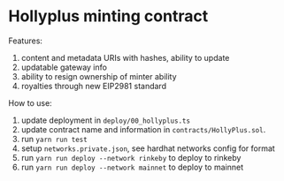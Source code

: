# Hollyplus minting contract

Features:
1. content and metadata URIs with hashes, ability to update
2. updatable gateway info
3. ability to resign ownership of minter ability
4. royalties through new EIP2981 standard

How to use:
1. update deployment in `deploy/00_hollyplus.ts`
2. update contract name and information in `contracts/HollyPlus.sol`.
3. run `yarn run test`
4. setup `networks.private.json`, see hardhat networks config for format
5. run `yarn run deploy --network rinkeby` to deploy to rinkeby
6. run `yarn run deploy --network mainnet` to deploy to mainnet

